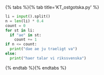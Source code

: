 {% tabs %}{% tab title='KT_ostgotska.py' %}

```py
li = input().split()
n = len(li) * 0.4
count = 0
for st in li:
  if "ae" in st:
    count += 1
if n <= count:
  print("dae ae ju traeligt va")
else:
  print("haer talar vi rikssvenska")
```

{% endtab %}{% endtabs %}
